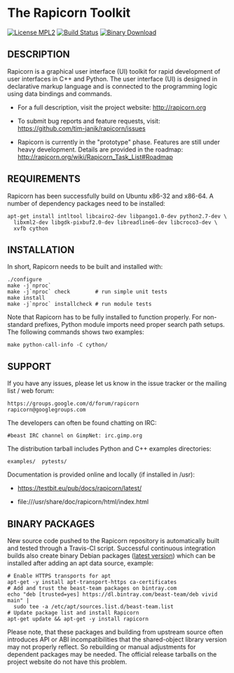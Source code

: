 The Rapicorn Toolkit
====================

[![License MPL2](http://testbit.eu/~timj/pics/license-mpl-2.svg)](https://github.com/tim-janik/rapicorn/blob/master/COPYING.MPL)
[![Build Status](https://travis-ci.org/tim-janik/rapicorn.svg)](https://travis-ci.org/tim-janik/rapicorn)
[![Binary Download](https://api.bintray.com/packages/beast-team/deb/rapicorn/images/download.svg)](https://github.com/tim-janik/rapicorn/#binary-packages)


## DESCRIPTION

Rapicorn is a graphical user interface (UI) toolkit for rapid development
of user interfaces in C++ and Python. The user interface (UI) is designed
in declarative markup language and is connected to the programming logic
using data bindings and commands.

*   For a full description, visit the project website:
	http://rapicorn.org

*   To submit bug reports and feature requests, visit:
	https://github.com/tim-janik/rapicorn/issues

*   Rapicorn is currently in the "prototype" phase. Features are still
	under heavy development. Details are provided in the roadmap:
	http://rapicorn.org/wiki/Rapicorn_Task_List#Roadmap


## REQUIREMENTS

Rapicorn has been successfully build on Ubuntu x86-32 and x86-64.
A number of dependency packages need to be installed:

	apt-get install intltool libcairo2-dev libpango1.0-dev python2.7-dev \
	  libxml2-dev libgdk-pixbuf2.0-dev libreadline6-dev libcroco3-dev \
	  xvfb cython


## INSTALLATION

In short, Rapicorn needs to be built and installed with:

	./configure
	make -j`nproc`
	make -j`nproc` check		# run simple unit tests
	make install
	make -j`nproc` installcheck	# run module tests

Note that Rapicorn has to be fully installed to function properly.
For non-standard prefixes, Python module imports need proper search
path setups. The following commands shows two examples:

	make python-call-info -C cython/


## SUPPORT

If you have any issues, please let us know in the issue tracker or
the mailing list / web forum:

	https://groups.google.com/d/forum/rapicorn
	rapicorn@googlegroups.com

The developers can often be found chatting on IRC:

	#beast IRC channel on GimpNet: irc.gimp.org

The distribution tarball includes Python and C++ examples directories:

	examples/  pytests/

Documentation is provided online and locally (if installed in /usr):

*   https://testbit.eu/pub/docs/rapicorn/latest/

*   file:///usr/share/doc/rapicorn/html/index.html


## BINARY PACKAGES

New source code pushed to the Rapicorn repository is automatically built
and tested through a Travis-CI script. Successful continuous integration
builds also create binary Debian packages
([latest version](https://bintray.com/beast-team/deb/rapicorn/_latestVersion))
which can be installed after adding an apt data source, example:

    # Enable HTTPS transports for apt
    apt-get -y install apt-transport-https ca-certificates
    # Add and trust the beast-team packages on bintray.com
    echo "deb [trusted=yes] https://dl.bintray.com/beast-team/deb vivid main" |
      sudo tee -a /etc/apt/sources.list.d/beast-team.list
    # Update package list and install Rapicorn
    apt-get update && apt-get -y install rapicorn

Please note, that these packages and building from upstream source often
introduces API or ABI incompatibilities that the shared-object library
version may not properly reflect. So rebuilding or manual adjustments
for dependent packages may be needed. The official release tarballs on
the project website do not have this problem.
